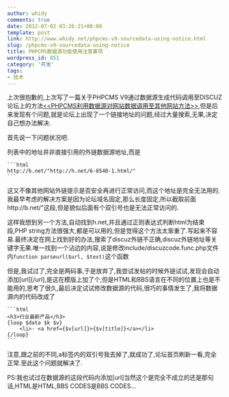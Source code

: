 ```yaml
---
author: whidy
comments: true
date: 2012-07-02 03:26:21+00:00
template: post
link: http://www.whidy.net/phpcms-v9-sourcedata-using-notice.html
slug: /phpcms-v9-sourcedata-using-notice
title: PHPCMS数据源功能使用注意事项
wordpress_id: 851
category: '开发'
tags:
- 技术
---
```


上次很抱歉的,上次写了一篇关于PHPCMS V9通过数据源生成代码调用至DISCUZ论坛上的方法[<<PHPCMS利用数据源对网站数据调用至其他网站方法>>](/phpcms-data-website-to-website.html),但是后来发现有个问题,就是论坛上出现了一个链接地址的问题,经过大量搜索,无果,决定自己想办法解决.

首先说一下问题状况吧.

列表中的地址并非直接引用的外链数据源地址,而是

    
    ```html
    http://b.net/"http://h.net/6-8540-1.html/"
    ```


这又不像其他网站外链提示是否安全再进行正常访问,而这个地址是完全无法用的.我最早考虑的解决方案是因为论坛域名固定,那么长度固定,所以截取前面http://b.net/"这段,但是貌似后面有个双引号也是无法正常访问的.

这样我想到另一个方法,自动找到h.net,并且通过正则表达式判断html为结束段,PHP string方法很强大,都是可以用的,但是觉得这个方法太笨重了.写起来不容易.最终决定在网上找到好的办法,搜索了discuz外链不正确,discuz外链地址等关键字无果.唯一找到一个沾边的内容,说是修改include/discuzcode.func.php文件内`function parseurl($url, $text)`这个函数

但是,我试过了,完全是两码事,于是放弃了,我尝试发帖的时候外链试试,发现会自动添加[url][/url],是这在模版上加了个,但是HTML和BBS语言在不同的位置上也是不能用的,思考了很久,最后决定试试修改数据源的代码,很巧的事情发生了,我将数据源内的代码改成了

    
    ```html
    <h3>行业最新产品</h3>
    {loop $data $k $v}
        <li>· <a href={$v[url]}>{$v[title]}</a></li>
    {/loop}
    ```


注意,跟之前的不同,a标签内的双引号我去掉了,就成功了,论坛首页刷新一看,完全正常.至此这个问题就解决了.

PS:我也试过在数据源的这段代码内添加[url]当然这个是完全不成立的还是那句话,HTML是HTML,BBS CODES是BBS CODES...
